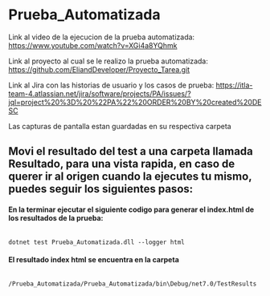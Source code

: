 # Prueba_Automatizada

Link al video de la ejecucion de la prueba automatizada: https://www.youtube.com/watch?v=XGi4a8YQhmk

Link al proyecto al cual se le realizo la prueba automatizada: https://github.com/EliandDeveloper/Proyecto_Tarea.git

Link al Jira con las historias de usuario y los casos de prueba: https://itla-team-4.atlassian.net/jira/software/projects/PA/issues/?jql=project%20%3D%20%22PA%22%20ORDER%20BY%20created%20DESC

 Las capturas de pantalla estan guardadas en su respectiva carpeta


## Movi el resultado del test a una carpeta llamada Resultado, para una vista rapida, en caso de querer ir al origen cuando la ejecutes tu mismo, puedes seguir los siguientes pasos:

#### En la terminar ejecutar el siguiente codigo para generar el index.html de los resultados de la prueba:

```

dotnet test Prueba_Automatizada.dll --logger html

```

#### El resultado index html se encuentra en la carpeta 

```

/Prueba_Automatizada/Prueba_Automatizada/bin\Debug/net7.0/TestResults

```



